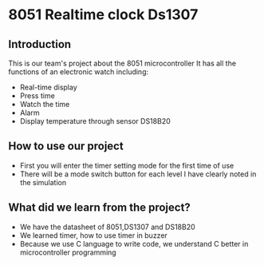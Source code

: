 # **8051 Realtime clock Ds1307**
## Introduction
This is our team's project about the 8051 microcontroller
It has all the functions of an electronic watch including:
* Real-time display
* Press time
* Watch the time
* Alarm
* Display temperature through sensor DS18B20
## How to use our project
* First you will enter the timer setting mode for the first time of use
* There will be a mode switch button for each level I have clearly noted in the simulation
## What did we learn from the project?
* We have the datasheet of 8051,DS1307 and DS18B20
* We learned timer, how to use timer in buzzer
* Because we use C language to write code, we understand C better in microcontroller programming
